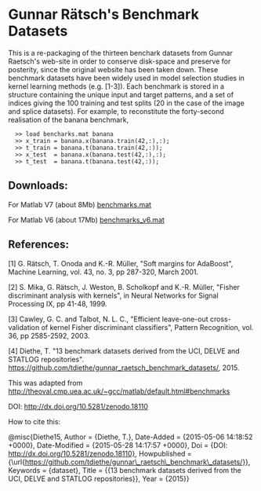 # Gunnar Rätsch's Benchmark Datasets

This is a re-packaging of the thirteen benchark datasets from Gunnar Raetsch's web-site in order to conserve disk-space and preserve for posterity, since the original website has been taken down. These benchmark datasets have been widely used in model selection studies in kernel learning methods (e.g. [1-3]). Each benchmark is stored in a structure containing the unique input and target patterns, and a set of indices giving the 100 training and test splits (20 in the case of the image and splice datasets). For example, to reconstitute the forty-second realisation of the banana benchmark,

      >> load bencharks.mat banana
      >> x_train = banana.x(banana.train(42,:),:);
      >> t_train = banana.t(banana.train(42,:));
      >> x_test  = banana.x(banana.test(42,:),:);
      >> t_test  = banana.t(banana.test(42,:));

## Downloads:

For Matlab V7 (about 8Mb) 
[benchmarks.mat](../master/benchmarks.mat)

For Matlab V6 (about 17Mb) 
[benchmarks_v6.mat](../master/benchmarks_v6.mat)


## References:

[1]	G. Rätsch, T. Onoda and K.-R. Müller, "Soft margins for AdaBoost", Machine Learning, vol. 43, no. 3, pp 287-320, March 2001.

[2]	S. Mika, G. Rätsch, J. Weston, B. Scholkopf and K.-R. Müller, "Fisher discriminant analysis with kernels", in Neural Networks for Signal Processing IX, pp 41-48, 1999.

[3]	Cawley, G. C. and Talbot, N. L. C., "Efficient leave-one-out cross-validation of kernel Fisher discriminant classifiers", Pattern Recognition, vol. 36, pp 2585-2592, 2003.

[4]   Diethe, T. "13 benchmark datasets derived from the UCI, DELVE and STATLOG repositories". https://github.com/tdiethe/gunnar_raetsch_benchmark_datasets/, 2015.

This was adapted from http://theoval.cmp.uea.ac.uk/~gcc/matlab/default.html#benchmarks  

DOI: http://dx.doi.org/10.5281/zenodo.18110

How to cite this:



@misc{Diethe15,
	Author = {Diethe, T.},
	Date-Added = {2015-05-06 14:18:52 +0000},
	Date-Modified = {2015-05-28 14:17:57 +0000},
	Doi = {DOI: http://dx.doi.org/10.5281/zenodo.18110},
	Howpublished = {\url{https://github.com/tdiethe/gunnar\_raetsch\_benchmark\_datasets/}},
	Keywords = {dataset},
	Title = {{13 benchmark datasets derived from the UCI, DELVE and STATLOG repositories}},
	Year = {2015}}

